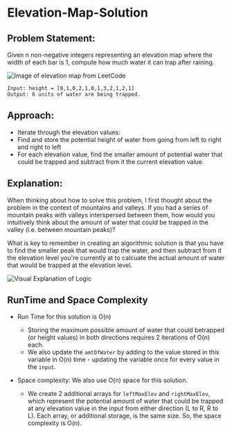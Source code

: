 # Elevation-Map-Solution

## Problem Statement: 
Given n non-negative integers representing an elevation map where the width of each bar is 1, compute how much water it can trap after raining.

![Image of elevation map from LeetCode](https://assets.leetcode.com/uploads/2018/10/22/rainwatertrap.png)

```
Input: height = [0,1,0,2,1,0,1,3,2,1,2,1]
Output: 6 units of water are being trapped.
```

## Approach:
* Iterate through the elevation values:
* Find and store the potential height of water from going from left to right and right to left
* For each elevation value, find the smaller amount of potential water that could be trapped and subtract from it the current elevation value.
  
## Explanation:
When thinking about how to solve this problem, I first thought about the problem in the context of mountains and valleys. If you had a series of mountain peaks with valleys interspersed between them, how would you intuitively think about the amount of water that could be trapped in the valley (i.e. between mountain peaks)? 

What is key to remember in creating an algorithmic solution is that you have to find the smaller peak that would trap the water, and then subtract from it the elevation level you're currently at to calcuate the actual amount of water that would be trapped at the elevation level.

![Visual Explanation of Logic](https://i.imgur.com/jdhn0XA.png)

## RunTime and Space Complexity

* Run Time for this solution is O(n)
   * Storing the maximum possible amount of water that could betrapped (or height values) in both directions requires 2 iterations of O(n) each.
   * We also update the `amtOfWater` by adding to the value stored in this variable in O(n) time - updating the variable once for every value in the `input`.

* Space complexity: We also use O(n) space for this solution.
   * We create 2 additional arrays for `leftMaxElev` and `rightMaxElev`, which represent the potential amount of water that could be trapped at any elevation value in the input from either direction (L to R, R to L). Each array, or additional storage, is the same size. So, the space complexity is O(n).

